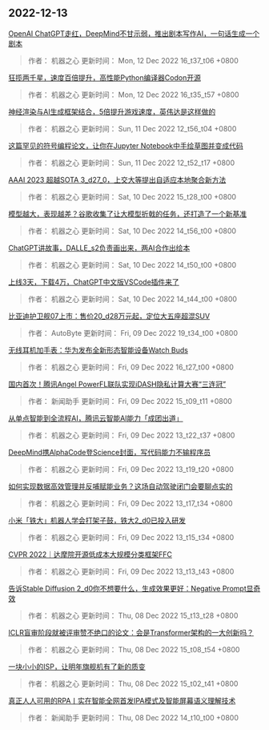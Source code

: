 
## 2022-12-13

 [OpenAI ChatGPT走红，DeepMind不甘示弱，推出剧本写作AI，一句话生成一个剧本](https://www.jiqizhixin.com/articles/2022-12-12-6)

> 作者： 机器之心  更新时间： Mon, 12 Dec 2022 16_t37_t06 +0800

 [狂揽两千星，速度百倍提升，高性能Python编译器Codon开源](https://www.jiqizhixin.com/articles/2022-12-12-5)

> 作者： 机器之心  更新时间： Mon, 12 Dec 2022 16_t35_t57 +0800

 [神经渲染与AI生成框架结合，5倍提升游戏速度，英伟达是这样做的](https://www.jiqizhixin.com/articles/2022-12-11-2)

> 作者： 机器之心  更新时间： Sun, 11 Dec 2022 12_t56_t04 +0800

 [这篇罕见的符号编程论文，让你在Jupyter Notebook中手绘草图并变成代码](https://www.jiqizhixin.com/articles/2022-12-11)

> 作者： 机器之心  更新时间： Sun, 11 Dec 2022 12_t52_t17 +0800

 [AAAI 2023   超越SOTA 3_d27_0，上交大等提出自适应本地聚合新方法](https://www.jiqizhixin.com/articles/2022-12-12-4)

> 作者： 机器之心  更新时间： Sat, 10 Dec 2022 15_t28_t00 +0800

 [模型越大，表现越差？谷歌收集了让大模型折戟的任务，还打造了一个新基准](https://www.jiqizhixin.com/articles/2022-12-12-3)

> 作者： 机器之心  更新时间： Sat, 10 Dec 2022 14_t56_t00 +0800

 [ChatGPT讲故事，DALLE_s2负责画出来，两AI合作出绘本](https://www.jiqizhixin.com/articles/2022-12-12-2)

> 作者： 机器之心  更新时间： Sat, 10 Dec 2022 14_t50_t00 +0800

 [上线3天，下载4万，ChatGPT中文版VSCode插件来了](https://www.jiqizhixin.com/articles/2022-12-12)

> 作者： 机器之心  更新时间： Sat, 10 Dec 2022 14_t44_t00 +0800

 [比亚迪护卫舰07上市：售价20_d28万元起，定位大五座超混SUV](https://www.jiqizhixin.com/articles/2022-12-09-9)

> 作者： AutoByte  更新时间： Fri, 09 Dec 2022 19_t34_t00 +0800

 [无线耳机加手表：华为发布全新形态智能设备Watch Buds](https://www.jiqizhixin.com/articles/2022-12-09-8)

> 作者： 机器之心  更新时间： Fri, 09 Dec 2022 16_t27_t00 +0800

 [国内首次！腾讯Angel PowerFL联队实现iDASH隐私计算大赛“三连冠”](https://www.jiqizhixin.com/articles/2022-12-09-7)

> 作者： 新闻助手  更新时间： Fri, 09 Dec 2022 15_t09_t11 +0800

 [从单点智能到全流程AI，腾讯云智能AI能力「成团出道」](https://www.jiqizhixin.com/articles/2022-12-09-6)

> 作者： 机器之心  更新时间： Fri, 09 Dec 2022 13_t22_t37 +0800

 [DeepMind携AlphaCode登Science封面，写代码能力不输程序员](https://www.jiqizhixin.com/articles/2022-12-09-5)

> 作者： 机器之心  更新时间： Fri, 09 Dec 2022 13_t19_t20 +0800

 [如何实现数据高效管理并反哺赋能业务？这场自动驾驶闭门会要聊点实的](https://www.jiqizhixin.com/articles/2022-12-09-4)

> 作者： 机器之心  更新时间： Fri, 09 Dec 2022 13_t17_t34 +0800

 [​小米「铁大」机器人学会打架子鼓，铁大2_d0已投入研发](https://www.jiqizhixin.com/articles/2022-12-09-3)

> 作者： 机器之心  更新时间： Fri, 09 Dec 2022 13_t15_t34 +0800

 [CVPR 2022｜达摩院开源低成本大规模分类框架FFC](https://www.jiqizhixin.com/articles/2022-12-09-2)

> 作者： 机器之心  更新时间： Fri, 09 Dec 2022 13_t13_t43 +0800

 [告诉Stable Diffusion 2_d0你不想要什么，生成效果更好：Negative Prompt显奇效](https://www.jiqizhixin.com/articles/2022-12-08-4)

> 作者： 机器之心  更新时间： Thu, 08 Dec 2022 15_t13_t28 +0800

 [ICLR盲审阶段就被评审赞不绝口的论文：会是Transformer架构的一大创新吗？](https://www.jiqizhixin.com/articles/2022-12-08-3)

> 作者： 机器之心  更新时间： Thu, 08 Dec 2022 15_t08_t54 +0800

 [一块小小的ISP，让明年旗舰机有了新的质变](https://www.jiqizhixin.com/articles/2022-12-08-2)

> 作者： 机器之心  更新时间： Thu, 08 Dec 2022 15_t02_t41 +0800

 [真正人人可用的RPA丨实在智能全网首发IPA模式及智能屏幕语义理解技术](https://www.jiqizhixin.com/articles/2022-12-08)

> 作者： 新闻助手  更新时间： Thu, 08 Dec 2022 14_t10_t00 +0800
